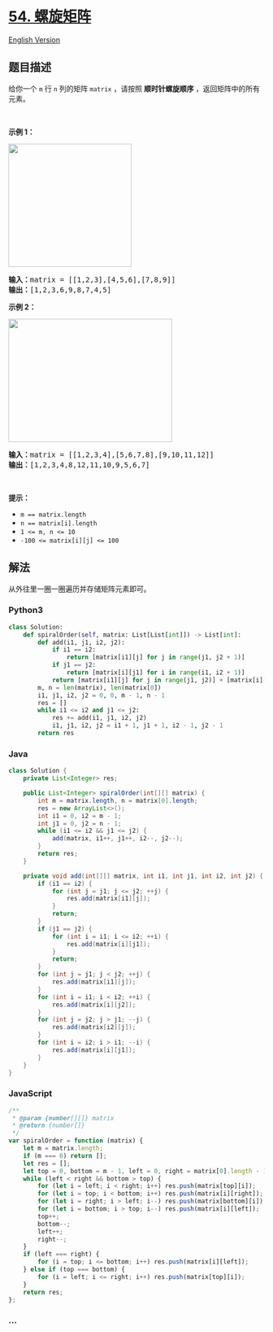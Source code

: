 # [54. 螺旋矩阵](https://leetcode-cn.com/problems/spiral-matrix)

[English Version](https://github.com/yanglr/leetcode-ac/blob/master/assets/0000-0099/0054.Spiral%20Matrix/README_EN.md)

## 题目描述

<!-- 这里写题目描述 -->

<p>给你一个 <code>m</code> 行 <code>n</code> 列的矩阵 <code>matrix</code> ，请按照 <strong>顺时针螺旋顺序</strong> ，返回矩阵中的所有元素。</p>

<p> </p>

<p><strong>示例 1：</strong></p>
<img alt="" src="https://cdn.jsdelivr.net/gh/yanglr/leetcode-ac@master/assets/0000-0099/0054.Spiral%20Matrix/images/spiral1.jpg" style="width: 242px; height: 242px;" />
<pre>
<strong>输入：</strong>matrix = [[1,2,3],[4,5,6],[7,8,9]]
<strong>输出：</strong>[1,2,3,6,9,8,7,4,5]
</pre>

<p><strong>示例 2：</strong></p>
<img alt="" src="https://cdn.jsdelivr.net/gh/yanglr/leetcode-ac@master/assets/0000-0099/0054.Spiral%20Matrix/images/spiral.jpg" style="width: 322px; height: 242px;" />
<pre>
<strong>输入：</strong>matrix = [[1,2,3,4],[5,6,7,8],[9,10,11,12]]
<strong>输出：</strong>[1,2,3,4,8,12,11,10,9,5,6,7]
</pre>

<p> </p>

<p><strong>提示：</strong></p>

<ul>
	<li><code>m == matrix.length</code></li>
	<li><code>n == matrix[i].length</code></li>
	<li><code>1 <= m, n <= 10</code></li>
	<li><code>-100 <= matrix[i][j] <= 100</code></li>
</ul>


## 解法

<!-- 这里可写通用的实现逻辑 -->

从外往里一圈一圈遍历并存储矩阵元素即可。

<!-- tabs:start -->

### **Python3**

<!-- 这里可写当前语言的特殊实现逻辑 -->

```python
class Solution:
    def spiralOrder(self, matrix: List[List[int]]) -> List[int]:
        def add(i1, j1, i2, j2):
            if i1 == i2:
                return [matrix[i1][j] for j in range(j1, j2 + 1)]
            if j1 == j2:
                return [matrix[i][j1] for i in range(i1, i2 + 1)]
            return [matrix[i1][j] for j in range(j1, j2)] + [matrix[i][j2] for i in range(i1, i2)] + [matrix[i2][j] for j in range(j2, j1, -1)] + [matrix[i][j1] for i in range(i2, i1, -1)]
        m, n = len(matrix), len(matrix[0])
        i1, j1, i2, j2 = 0, 0, m - 1, n - 1
        res = []
        while i1 <= i2 and j1 <= j2:
            res += add(i1, j1, i2, j2)
            i1, j1, i2, j2 = i1 + 1, j1 + 1, i2 - 1, j2 - 1
        return res
```

### **Java**

<!-- 这里可写当前语言的特殊实现逻辑 -->

```java
class Solution {
    private List<Integer> res;

    public List<Integer> spiralOrder(int[][] matrix) {
        int m = matrix.length, n = matrix[0].length;
        res = new ArrayList<>();
        int i1 = 0, i2 = m - 1;
        int j1 = 0, j2 = n - 1;
        while (i1 <= i2 && j1 <= j2) {
            add(matrix, i1++, j1++, i2--, j2--);
        }
        return res;
    }

    private void add(int[][] matrix, int i1, int j1, int i2, int j2) {
        if (i1 == i2) {
            for (int j = j1; j <= j2; ++j) {
                res.add(matrix[i1][j]);
            }
            return;
        }
        if (j1 == j2) {
            for (int i = i1; i <= i2; ++i) {
                res.add(matrix[i][j1]);
            }
            return;
        }
        for (int j = j1; j < j2; ++j) {
            res.add(matrix[i1][j]);
        }
        for (int i = i1; i < i2; ++i) {
            res.add(matrix[i][j2]);
        }
        for (int j = j2; j > j1; --j) {
            res.add(matrix[i2][j]);
        }
        for (int i = i2; i > i1; --i) {
            res.add(matrix[i][j1]);
        }
    }
}
```

### **JavaScript**

```js
/**
 * @param {number[][]} matrix
 * @return {number[]}
 */
var spiralOrder = function (matrix) {
    let m = matrix.length;
    if (m === 0) return [];
    let res = [];
    let top = 0, bottom = m - 1, left = 0, right = matrix[0].length - 1;
    while (left < right && bottom > top) {
        for (let i = left; i < right; i++) res.push(matrix[top][i]);
        for (let i = top; i < bottom; i++) res.push(matrix[i][right]);
        for (let i = right; i > left; i--) res.push(matrix[bottom][i]);
        for (let i = bottom; i > top; i--) res.push(matrix[i][left]);
        top++;
        bottom--;
        left++;
        right--;
    }
    if (left === right) {
        for (i = top; i <= bottom; i++) res.push(matrix[i][left]);
    } else if (top === bottom) {
        for (i = left; i <= right; i++) res.push(matrix[top][i]);
    }
    return res;
};
```

### **...**

```

```

<!-- tabs:end -->
